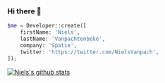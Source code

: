 ### Hi there 👋

```php
$me = Developer::create([
    firstName: 'Niels',
    lastName: 'Vanpachtenbeke',
    company: 'Spatie',
    twitter: 'https://twitter.com/NielsVanpach',
]);
```

[![Niels's github stats](https://github-readme-stats.vercel.app/api?username=nielsvanpach&hide=stars,issues&show_icons=true&count_private=true)](https://github.com/anuraghazra/github-readme-stats)

<!--
**Nielsvanpach/nielsvanpach** is a ✨ _special_ ✨ repository because its `README.md` (this file) appears on your GitHub profile.

Here are some ideas to get you started:

- 🔭 I’m currently working on ...
- 🌱 I’m currently learning ...
- 👯 I’m looking to collaborate on ...
- 🤔 I’m looking for help with ...
- 💬 Ask me about ...
- 📫 How to reach me: ...
- 😄 Pronouns: ...
- ⚡ Fun fact: ...
-->

